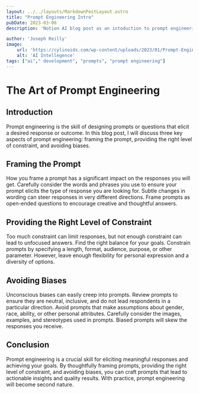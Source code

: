 ```yaml
---
layout: ../../layouts/MarkdownPostLayout.astro
title: "Prompt Engineering Intro"
pubDate: 2023-03-06
description: 'Notion AI blog post as an intoduction to prompt engineering.'

author: 'Joseph Reilly'
image:
    url: 'https://cylinoids.com/wp-content/uploads/2023/01/Prompt-Engineering-1024x819.jpg' 
    alt: 'AI Intellegence'
tags: ["ai"," development", "prompts", "prompt engineering"]
---
```

# The Art of Prompt Engineering

## Introduction

Prompt engineering is the skill of designing prompts or questions that elicit a desired response or outcome. In this blog post, I will discuss three key aspects of prompt engineering: framing the prompt, providing the right level of constraint, and avoiding biases.

## Framing the Prompt

How you frame a prompt has a significant impact on the responses you will get. Carefully consider the words and phrases you use to ensure your prompt elicits the type of response you are looking for. Subtle changes in wording can steer responses in very different directions. Frame prompts as open-ended questions to encourage creative and thoughtful answers.

## Providing the Right Level of Constraint

Too much constraint can limit responses, but not enough constraint can lead to unfocused answers. Find the right balance for your goals. Constrain prompts by specifying a length, format, audience, purpose, or other parameter. However, leave enough flexibility for personal expression and a diversity of options.

## Avoiding Biases

Unconscious biases can easily creep into prompts. Review prompts to ensure they are neutral, inclusive, and do not lead respondents in a particular direction. Avoid prompts that make assumptions about gender, race, ability, or other personal attributes. Carefully consider the images, examples, and stereotypes used in prompts. Biased prompts will skew the responses you receive.

## Conclusion

Prompt engineering is a crucial skill for eliciting meaningful responses and achieving your goals. By thoughtfully framing prompts, providing the right level of constraint, and avoiding biases, you can craft prompts that lead to actionable insights and quality results. With practice, prompt engineering will become second nature.